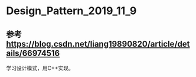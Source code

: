 # Design_Pattern_2019_11_9
## 参考 https://blog.csdn.net/liang19890820/article/details/66974516
学习设计模式，用C++实现。
